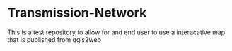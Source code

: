 # Transmission-Network

This is a test repository to allow for and end user to use a interacative map that is published from qgis2web 

